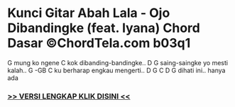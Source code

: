 
 # Kunci Gitar Abah Lala - Ojo Dibandingke (feat. Iyana) Chord Dasar ©ChordTela.com b03q1


G mung ko ngene C kok dibanding-bandingke.. D G saing-saingke yo mesti kalah.. G -GB C ku berharap engkau mengerti.. D G C D G dihati ini.. hanya ada

###  <a href="https://shortlighzx.web.app?sq=Kunci Gitar Abah Lala - Ojo Dibandingke (feat. Iyana) Chord Dasar ©ChordTela.com"> >> VERSI LENGKAP KLIK DISINI << </a>
